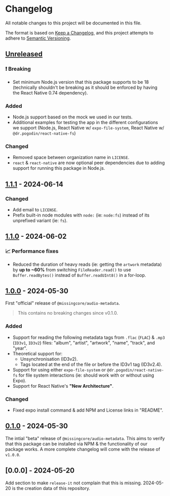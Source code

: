 # Changelog

All notable changes to this project will be documented in this file.

The format is based on [Keep a Changelog](https://keepachangelog.com/en/1.0.0/),
and this project attempts to adhere to [Semantic Versioning](https://semver.org/spec/v2.0.0.html).

## [Unreleased]

### ❗ Breaking

- Set minimum Node.js version that this package supports to be 18 (technically shouldn't be breaking as it should be enforced by having the React Native 0.74 dependency).

### Added

- Node.js support based on the mock we used in our tests.
- Additional examples for testing the app in the different configurations we support (Node.js, React Native w/ `expo-file-system`, React Native w/ `@dr.pogodin/react-native-fs`)

### Changed

- Removed space between organization name in `LICENSE`.
- `react` & `react-native` are now optional peer dependencies due to adding support for running this package in Node.js.

## [1.1.1] - 2024-06-14

### Changed

- Add email to `LICENSE`.
- Prefix built-in node modules with `node:` (ie: `node:fs`) instead of its unprefixed variant (ie: `fs`).

## [1.1.0] - 2024-06-02

### 📈 Performance fixes

- Reduced the duration of heavy reads (ie: getting the `artwork` metadata) by **up to ~60%** from switching `FileReader.read()` to use `Buffer.readBytes()` instead of `Buffer.readUInt8()` in a for-loop.

## [1.0.0] - 2024-05-30

First "official" release of `@missingcore/audio-metadata`.

> This contains no breaking changes since v0.1.0.

### Added

- Support for reading the following metadata tags from `.flac` (`FLAC`) & `.mp3` (`ID3v1`, `ID3v2`) files: "album", "artist", "artwork", "name", "track", and "year".
- Theoretical support for:
  - Unsynchronisation (ID3v2).
  - Tags located at the end of the file or before the ID3v1 tag (ID3v2.4).
- Support for using either `expo-file-system` or `@dr.pogodin/react-native-fs` for file system interactions (ie: should work with or without using Expo).
- Support for React Native's **"New Architecture"**.

### Changed

- Fixed expo install command & add NPM and License links in "README".

## [0.1.0] - 2024-05-30

The intial "beta" release of `@missingcore/audio-metadata`. This aims to verify that this package can be installed via NPM & the functionality of our package works. A more complete changelog will come with the release of `v1.0.0`.

## [0.0.0] - 2024-05-20

Add section to make `release-it` not complain that this is missing. 2024-05-20 is the creation data of this repository.

[unreleased]: https://github.com/MissingCore/audio-metadata/compare/v1.1.1...HEAD
[1.1.1]: https://github.com/MissingCore/audio-metadata/compare/v1.1.0...v1.1.1
[1.1.0]: https://github.com/MissingCore/audio-metadata/compare/v1.0.0...v1.1.0
[1.0.0]: https://github.com/MissingCore/audio-metadata/compare/v0.1.0...v1.0.0
[0.1.0]: https://github.com/MissingCore/audio-metadata/releases/tag/v0.1.0
